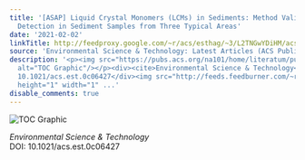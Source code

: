 ```yaml
---
title: '[ASAP] Liquid Crystal Monomers (LCMs) in Sediments: Method Validation and
  Detection in Sediment Samples from Three Typical Areas'
date: '2021-02-02'
linkTitle: http://feedproxy.google.com/~r/acs/esthag/~3/L2TNGwYDiHM/acs.est.0c06427
source: 'Environmental Science & Technology: Latest Articles (ACS Publications)'
description: '<p><img src="https://pubs.acs.org/na101/home/literatum/publisher/achs/journals/content/esthag/0/esthag.ahead-of-print/acs.est.0c06427/20210202/images/medium/es0c06427_0007.gif"
  alt="TOC Graphic"/></p><div><cite>Environmental Science & Technology</cite></div><div>DOI:
  10.1021/acs.est.0c06427</div><img src="http://feeds.feedburner.com/~r/acs/esthag/~4/L2TNGwYDiHM"
  height="1" width="1" ...'
disable_comments: true
---
```

<p><img src="https://pubs.acs.org/na101/home/literatum/publisher/achs/journals/content/esthag/0/esthag.ahead-of-print/acs.est.0c06427/20210202/images/medium/es0c06427_0007.gif" alt="TOC Graphic"/></p><div><cite>Environmental Science & Technology</cite></div><div>DOI: 10.1021/acs.est.0c06427</div><img src="http://feeds.feedburner.com/~r/acs/esthag/~4/L2TNGwYDiHM" height="1" width="1" ...